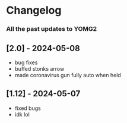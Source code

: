 # Changelog

### All the past updates to YOMG2


## [2.0] - 2024-05-08
- bug fixes
- buffed stonks arrow
- made coronavirus gun fully auto when held

## [1.12] - 2024-05-07

- fixed bugs
- idk lol
